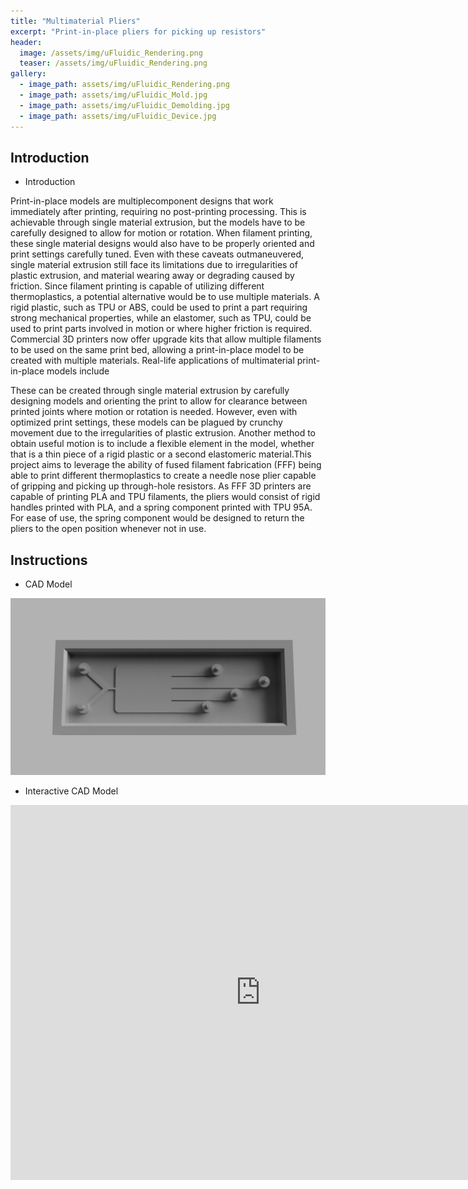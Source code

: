 ```yaml
---
title: "Multimaterial Pliers"
excerpt: "Print-in-place pliers for picking up resistors"
header:
  image: /assets/img/uFluidic_Rendering.png
  teaser: /assets/img/uFluidic_Rendering.png
gallery:
  - image_path: assets/img/uFluidic_Rendering.png
  - image_path: assets/img/uFluidic_Mold.jpg
  - image_path: assets/img/uFluidic_Demolding.jpg
  - image_path: assets/img/uFluidic_Device.jpg
---
```


## **Introduction**

- Introduction

Print-in-place models are multiplecomponent designs that work immediately after printing, requiring no post-printing processing. This is achievable through single material extrusion, but the models have to be carefully designed to allow for motion or rotation. When filament printing, these single material designs would also have to be properly oriented and print settings carefully tuned. Even with these caveats outmaneuvered, single material extrusion still face its limitations due to irregularities of plastic extrusion, and material wearing away or degrading caused by friction. Since filament printing is capable of utilizing different thermoplastics, a potential alternative would be to use multiple materials. A rigid plastic, such as TPU or ABS, could be used to print a part requiring strong mechanical properties, while an elastomer, such as TPU, could be used to print parts involved in motion or where higher friction is required. Commercial 3D printers now offer upgrade kits that allow multiple filaments to be used on the same print bed, allowing a print-in-place model to be created with multiple materials. Real-life applications of multimaterial print-in-place models include 

These can be created through single material extrusion by carefully designing models and orienting the print to allow for clearance between printed joints where motion or rotation is needed. However, even with optimized print settings, these models can be plagued by crunchy movement due to the irregularities of plastic extrusion. Another method to obtain useful motion is to include a flexible element in the model, whether that is a thin piece of a rigid plastic or a second elastomeric material.This project aims to leverage the ability of fused filament fabrication (FFF) being able to print different thermoplastics to create a needle nose plier capable of gripping and picking up through-hole resistors. As FFF 3D printers are capable of printing PLA and TPU filaments, the pliers would consist of rigid handles printed with PLA, and a spring component printed with TPU 95A. For ease of use, the spring component would be designed to return the pliers to the open position whenever not in use.

## **Instructions**

- CAD Model

![uFluidic Model](/assets/img/uFluidic_Rendering.png)

- Interactive CAD Model

<iframe src="https://vanderbilt643.autodesk360.com/shares/public/SH286ddQT78850c0d8a4be490e3ce2235985?mode=embed" width="800" height="600" allowfullscreen="true" webkitallowfullscreen="true" mozallowfullscreen="true"  frameborder="0"></iframe>
